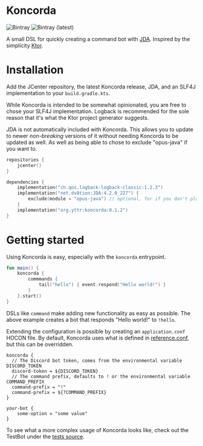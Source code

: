 # Koncorda

![Bintray](https://img.shields.io/bintray/v/yttrian/koncorda/koncorda?label=koncorda)
![Bintray (latest)](https://img.shields.io/bintray/dt/yttrian/koncorda/koncorda)

A small DSL for quickly creating a command bot with [JDA](https://github.com/DV8FromTheWorld/JDA).
Inspired by the simplicity [Ktor](https://github.com/ktorio/ktor).

# Installation

Add the JCenter repository, the latest Koncorda release, JDA, and an SLF4J implementation to your `build.gradle.kts`.

While Koncorda is intended to be somewhat opinionated, you are free to chose your SLF4J implementation.
Logback is recommended for the sole reason that it's what the Ktor project generator suggests.

JDA is not automatically included with Koncorda. This allows you to update to newer *non-breaking* versions of it 
without needing Koncorda to be updated as well. As well as being able to chose to exclude "opus-java" if you want to.

```kotlin
repositories {
    jcenter()
}

dependencies {
    implementation("ch.qos.logback:logback-classic:1.2.3")
    implementation("net.dv8tion:JDA:4.2.0_227") {
        exclude(module = "opus-java") // optional, for if you don't plan to use voice chat
    }
    implementation("org.yttr:koncorda:0.1.2")
}
```

# Getting started

Using Koncorda is easy, especially with the `koncorda` entrypoint.

```kotlin
fun main() {
    koncorda {
        commmands {
            tail("hello") { event.respond("Hello world!") }
        }
    }.start()
}
```

DSLs like `command` make adding new functionality as easy as possible. 
The above example creates a bot that responds "Hello world!" to `!hello`.

Extending the configuration is possible by creating an `application.conf` HOCON file. By default, Koncorda uses what
is defined in [reference.conf](koncorda/src/main/resources/reference.conf), but this can be overridden.

```hocon
koncorda {
  // The Discord bot token, comes from the environmental variable DISCORD_TOKEN
  discord-token = ${DISCORD_TOKEN}
  // The command prefix, defaults to ! or the environmental variable COMMAND_PREFIX
  command-prefix = "!"
  command-prefix = ${?COMMAND_PREFIX}
}

your-bot {
    some-option = "some value"
}
```

To see what a more complex usage of Koncorda looks like, check out the TestBot under the 
[tests source](koncorda/src/test).
